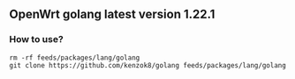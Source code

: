 ## OpenWrt golang latest version 1.22.1

### How to use?

```shell
rm -rf feeds/packages/lang/golang
git clone https://github.com/kenzok8/golang feeds/packages/lang/golang
```
